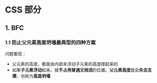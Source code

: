 ﻿---
sort: 1
---
# CSS 部分

## 1. BFC

### 1.1 防止父元素高度坍塌最典型的四种方案

问题重现：

* 父元素的高度，都是由内部未浮动子元素的高度撑起来的
* 如果**子元素浮动**起来，就**不占用普通文档流**的位置。**父元素高度**就会**失去支撑**，也称为**高度坍塌**
